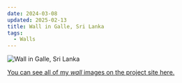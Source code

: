 ```yaml
---
date: 2024-03-08
updated: 2025-02-13
title: Wall in Galle, Sri Lanka
tags:
  - Walls
---
```


![Wall in Galle, Sri Lanka](https://live.staticflickr.com/65535/53643423730_cebe105d36_h_d.jpg)

[You can see all of my _wall_ images on the project site here.](https://www.chrisjennings.net/projects/walls/)